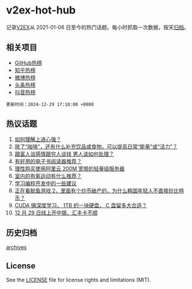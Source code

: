 # v2ex-hot-hub

 记录[V2EX](https://www.v2ex.com/)从 2021-01-06 日至今的热门话题。每小时抓取一次数据，按天[归档](archives)。
 
 ## 相关项目

- [GitHub热榜](https://github.com/lonnyzhang423/github-hot-hub)
- [知乎热榜](https://github.com/lonnyzhang423/zhihu-hot-hub)
- [微博热榜](https://github.com/lonnyzhang423/weibo-hot-hub)
- [头条热榜](https://github.com/lonnyzhang423/toutiao-hot-hub)
- [抖音热榜](https://github.com/lonnyzhang423/douyin-hot-hub)


 `更新时间：2024-12-29 17:10:00 +0800`

## 热议话题

1. [如何理解上进心强？](https://www.v2ex.com/t/1100959)
1. [除了“咖啡”，还有什么补充饮品或食物，可以提高日常“能量”或“活力”？](https://www.v2ex.com/t/1100944)
1. [跟富人谈感情跟穷人谈钱 男人该如何处理？](https://www.v2ex.com/t/1100972)
1. [有好用的电子书阅读器推荐？](https://www.v2ex.com/t/1101002)
1. [理性购买使用阿里云 200M 宽带的轻量级服务器](https://www.v2ex.com/t/1100927)
1. [室内的有氧运动有什么推荐？](https://www.v2ex.com/t/1101017)
1. [学习编程开发中的一些建议](https://www.v2ex.com/t/1100994)
1. [正在看鱿鱼游戏 2，里面有个炒币破产的，为什么韩国年轻人不直接炒比特币？](https://www.v2ex.com/t/1100988)
1. [CUDA 搞深度学习， 1TB 的一块硬盘， C 盘留多大合适？](https://www.v2ex.com/t/1100947)
1. [12 月 29 日线上开中银、汇丰卡不顺](https://www.v2ex.com/t/1101000)

## 历史归档

[archives](archives)

## License

See the [LICENSE](LICENSE) file for license rights and limitations (MIT).
